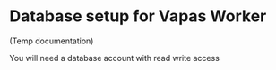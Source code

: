 # Database setup for Vapas Worker

(Temp documentation)

You will need a database account with read write access
